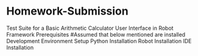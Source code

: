 # Homework-Submission
Test Suite for a Basic Arithmetic Calculator User Interface in Robot Framework
Prerequisites
#Assumed that below mentioned are installed
Development Environment Setup
Python Installation
Robot Installation
IDE Installation
